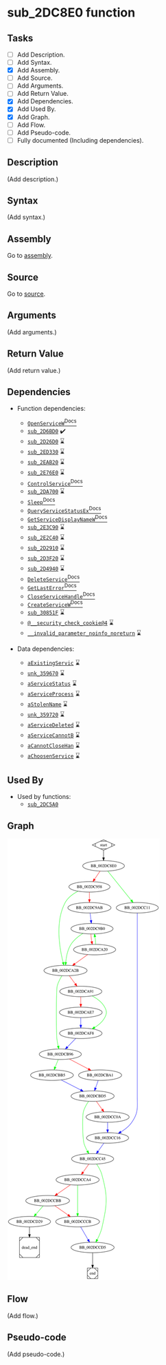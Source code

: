 # sub_2DC8E0 function

## Tasks

- [ ] Add Description.
- [ ] Add Syntax.
- [X] Add Assembly.
- [ ] Add Source.
- [ ] Add Arguments.
- [ ] Add Return Value.
- [X] Add Dependencies.
- [X] Add Used By.
- [X] Add Graph.
- [ ] Add Flow.
- [ ] Add Pseudo-code.
- [ ] Fully documented (Including dependencies).

## Description

(Add description.)

## Syntax

(Add syntax.)

## Assembly

Go to [assembly](../asm/sub_2DC8E0.asm).

## Source

Go to [source](../cc/sub_2DC8E0.cc).

## Arguments

(Add arguments.)

## Return Value

(Add return value.)

## Dependencies

* Function dependencies:
  * [`OpenServiceW`<sup>Docs</sup>](https://docs.microsoft.com/en-us/windows/win32/api/winsvc/nf-winsvc-openservicew)
  * [`sub_2D6BD0`](sub_2D6BD0.md) ✔️
  * [`sub_2D26D0`](sub_2D26D0.md) ⌛
  * [`sub_2ED330`](sub_2ED330.md) ⌛
  * [`sub_2EAB20`](sub_2EAB20.md) ⌛
  * [`sub_2E76E0`](sub_2E76E0.md) ⌛
  * [`ControlService`<sup>Docs</sup>](https://docs.microsoft.com/en-us/windows/win32/api/winsvc/nf-winsvc-controlservice)
  * [`sub_2DA700`](sub_2DA700.md) ⌛
  * [`Sleep`<sup>Docs</sup>](https://docs.microsoft.com/en-us/windows/win32/api/synchapi/nf-synchapi-sleep)
  * [`QueryServiceStatusEx`<sup>Docs</sup>](https://docs.microsoft.com/en-us/windows/win32/api/winsvc/nf-winsvc-queryservicestatusex)
  * [`GetServiceDisplayNameW`<sup>Docs</sup>](https://docs.microsoft.com/en-us/windows/win32/api/winsvc/nf-winsvc-getservicedisplaynamew)
  * [`sub_2E3C90`](sub_2E3C90.md) ⌛
  * [`sub_2E2C40`](sub_2E2C40.md) ⌛
  * [`sub_2D2910`](sub_2D2910.md) ⌛
  * [`sub_2D3F20`](sub_2D3F20.md) ⌛
  * [`sub_2D4940`](sub_2D4940.md) ⌛
  * [`DeleteService`<sup>Docs</sup>](https://docs.microsoft.com/en-us/windows/win32/api/winsvc/nf-winsvc-deleteservice)
  * [`GetLastError`<sup>Docs</sup>](https://docs.microsoft.com/en-us/windows/win32/api/errhandlingapi/nf-errhandlingapi-getlasterror)
  * [`CloseServiceHandle`<sup>Docs</sup>](https://docs.microsoft.com/en-us/windows/win32/api/winsvc/nf-winsvc-closeservicehandle)
  * [`CreateServiceW`<sup>Docs</sup>](https://docs.microsoft.com/en-us/windows/win32/api/winsvc/nf-winsvc-createservicew)
  * [`sub_30851F`](sub_30851F.md) ⌛
  * [`@__security_check_cookie@4`](@__security_check_cookie@4.md) ⌛
  * [`__invalid_parameter_noinfo_noreturn`](__invalid_parameter_noinfo_noreturn.md) ⌛


* Data dependencies:
  * [`aExistingServic`](aExistingServic.md) ⌛
  * [`unk_359670`](unk_359670.md) ⌛
  * [`aServiceStatus`](aServiceStatus.md) ⌛
  * [`aServiceProcess`](aServiceProcess.md) ⌛
  * [`aStolenName`](aStolenName.md) ⌛
  * [`unk_359720`](unk_359720.md) ⌛
  * [`aServiceDeleted`](aServiceDeleted.md) ⌛
  * [`aServiceCannotB`](aServiceCannotB.md) ⌛
  * [`aCannotCloseHan`](aCannotCloseHan.md) ⌛
  * [`aChoosenService`](aChoosenService.md) ⌛

## Used By

* Used by functions:
  * [`sub_2DC5A0`](sub_2DC5A0.md)

## Graph

![sub_2DC8E0 Graph](../svg/sub_2DC8E0.svg "sub_2DC8E0 Graph")

## Flow

(Add flow.)

## Pseudo-code

(Add pseudo-code.)
